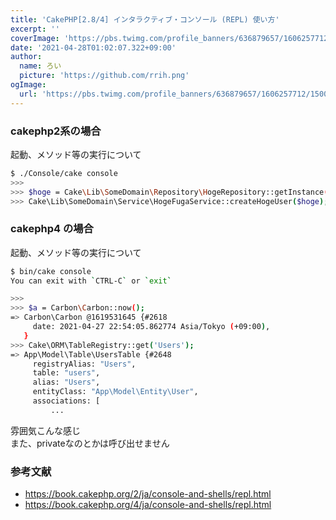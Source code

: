 ```yaml
---
title: 'CakePHP[2.8/4] インタラクティブ・コンソール (REPL) 使い方'
excerpt: ''
coverImage: 'https://pbs.twimg.com/profile_banners/636879657/1606257712/1500x500'
date: '2021-04-28T01:02:07.322+09:00'
author:
  name: ろい
  picture: 'https://github.com/rrih.png'
ogImage:
  url: 'https://pbs.twimg.com/profile_banners/636879657/1606257712/1500x500'
---
```


### cakephp2系の場合
起動、メソッド等の実行について
```bash
$ ./Console/cake console
>>>
>>> $hoge = Cake\Lib\SomeDomain\Repository\HogeRepository::getInstance()->get(1);
>>> Cake\Lib\SomeDomain\Service\HogeFugaService::createHogeUser($hoge);
```

### cakephp4 の場合
起動、メソッド等の実行について
```bash
$ bin/cake console
You can exit with `CTRL-C` or `exit`

>>>
>>> $a = Carbon\Carbon::now();
=> Carbon\Carbon @1619531645 {#2618
     date: 2021-04-27 22:54:05.862774 Asia/Tokyo (+09:00),
   }
>>> Cake\ORM\TableRegistry::get('Users');
=> App\Model\Table\UsersTable {#2648
     registryAlias: "Users",
     table: "users",
     alias: "Users",
     entityClass: "App\Model\Entity\User",
     associations: [
         ...
```

雰囲気こんな感じ  
また、privateなのとかは呼び出せません

### 参考文献
- https://book.cakephp.org/2/ja/console-and-shells/repl.html
- https://book.cakephp.org/4/ja/console-and-shells/repl.html